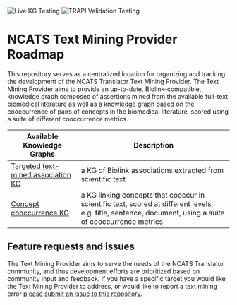 ![Live KG Testing](https://github.com/NCATSTranslator/Text-Mining-Provider-Roadmap/actions/workflows/live-testing.yaml/badge.svg)
![TRAPI Validation Testing](https://github.com/NCATSTranslator/Text-Mining-Provider-Roadmap/actions/workflows/validation-testing.yaml/badge.svg)

# NCATS Text Mining Provider Roadmap
This repository serves as a centralized location for organizing and tracking the development of the NCATS Translator Text Mining Provider. The Text Mining Provider aims to provide an up-to-date, Biolink-compatible, knowledge graph composed of assertions mined from the available full-text biomedical literature as well as a knowledge graph based on the cooccurrence of pairs of concepts in the biomedical literature, scored using a suite of different cooccurrence metrics.


Available Knowledge Graphs | Description
-------------------------- | -----------
[Targeted text-mined association KG](https://github.com/NCATSTranslator/Text-Mining-Provider-Roadmap/blob/master/README_assoc_kgs.md) | a KG of Biolink associations extracted from scientific text
[Concept cooccurrence KG](https://github.com/NCATSTranslator/Text-Mining-Provider-Roadmap/blob/master/README_cooccur_kgs.md) | a KG linking concepts that cooccur in scientific text, scored at different levels, e.g. title, sentence, document, using a suite of cooccurrence metrics


## Feature requests and issues
The Text Mining Provider aims to serve the needs of the NCATS Translator community, and thus development efforts are prioritized based on community input and feedback. If you have a specific target you would like the Text Mining Provider to address, or would like to report a text mining error [please submit an issue to this repository](https://github.com/NCATSTranslator/Text-Mining-Provider-Roadmap/issues/new/choose).









